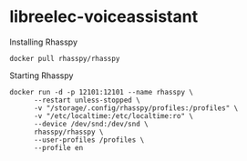 # libreelec-voiceassistant

Installing Rhasspy
```
docker pull rhasspy/rhasspy
```

Starting Rhasspy
```
docker run -d -p 12101:12101 --name rhasspy \
      --restart unless-stopped \
      -v "/storage/.config/rhasspy/profiles:/profiles" \
      -v "/etc/localtime:/etc/localtime:ro" \
      --device /dev/snd:/dev/snd \
      rhasspy/rhasspy \
      --user-profiles /profiles \
      --profile en
```

